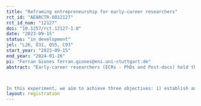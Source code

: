 ```yaml
---
title: "Reframing entrepreneurship for early-career researchers"
rct_id: "AEARCTR-0012127"
rct_id_num: "12127"
doi: "10.1257/rct.12127-1.0"
date: "2023-09-15"
status: "in_development"
jel: "L26, O31, Q55, C93"
start_year: "2023-09-15"
end_year: "2024-01-26"
pi: "Ferran Giones ferran.giones@eni.uni-stuttgart.de"
abstract: "Early-career researchers (ECRs - PhDs and Post-docs) hold the potential to transform scientific advances into impactful new ventures. However, the prevalent restrictive framing of entrepreneurship as an individual behavior with a monetary reward narrows its appeal to an already preselected profile of a researcher with a preference for economic impact.

In this experiment, we aim to achieve three objectives: 1) establish and measure the effect size of a broader view - focused on impact - of entrepreneurship for ECRs, 2) establish to what extent the perception of entrepreneurship as an individual behavior has a similar restrictive effect, 3a) identify to what extent these alternative framings helps us to activate preferences from researchers across distinct scientific disciplines and research communities, and 3b) understand how individual characteristics, such as identity, growth mindset, or impulsivity help us to understand this differences."
layout: registration
---
```


